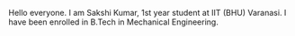 Hello everyone.
I am Sakshi Kumar, 1st year student at IIT (BHU) Varanasi.
I have been enrolled in B.Tech in Mechanical Engineering.